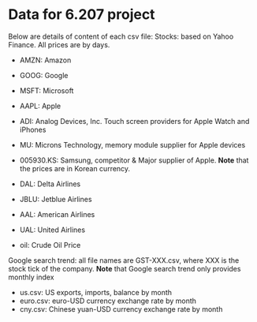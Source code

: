 Data for 6.207 project
========================

Below are details of content of each csv file: 
Stocks: based on Yahoo Finance. All prices are by days. 
- AMZN: Amazon
- GOOG: Google
- MSFT: Microsoft
- AAPL: Apple
- ADI:  Analog Devices, Inc. Touch screen providers for Apple Watch and iPhones
- MU:   Microns Technology, memory module supplier for Apple devices
- 005930.KS: Samsung, competitor & Major supplier of Apple. **Note** that the prices are in Korean currency. 

- DAL:  Delta Airlines
- JBLU: Jetblue Airlines
- AAL:  American Airlines
- UAL:  United Airlines

- oil: Crude Oil Price

Google search trend: all file names are GST-XXX.csv, where XXX is the stock tick of the company.
**Note** that Google search trend only provides monthly index

- us.csv:   US exports, imports, balance by month
- euro.csv: euro-USD currency exchange rate by month
- cny.csv:  Chinese yuan-USD currency exchange rate by month
